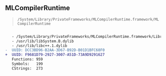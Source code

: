 ## MLCompilerRuntime

> `/System/Library/PrivateFrameworks/MLCompilerRuntime.framework/MLCompilerRuntime`

```diff

   - /System/Library/PrivateFrameworks/MLCompilerRuntime.framework/Libraries/libmlc_rt.dylib
   - /usr/lib/libSystem.B.dylib
   - /usr/lib/libc++.1.dylib
-  UUID: DCC3BD96-B2AA-3D67-B92D-B01D1BFC68F0
+  UUID: F9681D79-2927-3007-A51D-73A9D9291627
   Functions: 959
   Symbols:   199
   CStrings:  273

```
